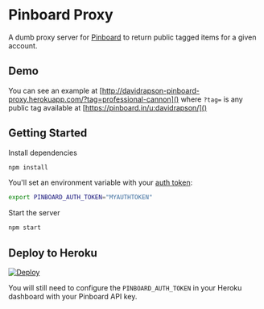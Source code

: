 # Pinboard Proxy

A dumb proxy server for [Pinboard](https://pinboard.in/) to return public tagged items for a given account.

## Demo

You can see an example at [http://davidrapson-pinboard-proxy.herokuapp.com/?tag=professional-cannon]() where `?tag=` is any public tag available at [https://pinboard.in/u:davidrapson/]()

## Getting Started

Install dependencies
``` sh
npm install
```

You'll set an environment variable with your [auth token](https://pinboard.in/api#authentication):
``` sh
export PINBOARD_AUTH_TOKEN="MYAUTHTOKEN"
```

Start the server
``` sh
npm start
```

## Deploy to Heroku

[![Deploy](https://www.herokucdn.com/deploy/button.png)](https://heroku.com/deploy)

You will still need to configure the `PINBOARD_AUTH_TOKEN` in your Heroku dashboard with your Pinboard API key.